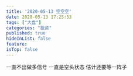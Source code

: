 ```yaml
---
title: '2020-05-13 空空空'
date: 2020-05-13 17:25:53
tags: ["大盘"]
categories: "投资"
published: true
hideInList: false
feature: 
isTop: false
---
```

一直不出做多信号
一直是空头状态
估计还要等一阵子
<!-- more -->
